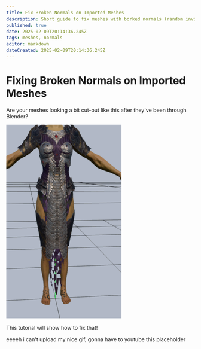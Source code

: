 ```yaml
---
title: Fix Broken Normals on Imported Meshes
description: Short guide to fix meshes with borked normals (random invisible triangles)
published: true
date: 2025-02-09T20:14:36.245Z
tags: meshes, normals
editor: markdown
dateCreated: 2025-02-09T20:14:36.245Z
---
```


# Fixing Broken Normals on Imported Meshes
Are your meshes looking a bit cut-out like this after they've been through Blender?

![borkednormals-example.png](/tutorials/fix_normals_meshes/borkednormals-example.png)

This tutorial will show how to fix that!

eeeeh i can't upload my nice gif, gonna have to youtube this
placeholder